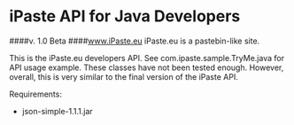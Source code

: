 iPaste API for Java Developers
===============
####v. 1.0 Beta
####www.iPaste.eu
iPaste.eu is a pastebin-like site.

This is the iPaste.eu developers API. 
See com.ipaste.sample.TryMe.java for API usage example.
These classes have not been tested enough. However, overall, this is very similar to the final version of the iPaste API.


Requirements:
* json-simple-1.1.1.jar
